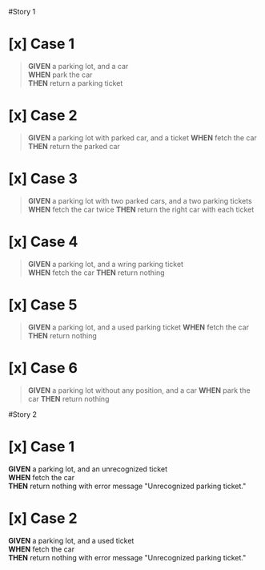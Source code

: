 #Story 1
# [x] Case 1  
>   **GIVEN** a parking lot, and a car  
    **WHEN** park the car  
    **THEN** return a parking ticket
# [x] Case 2
>   **GIVEN** a parking lot with parked car, and a ticket
    **WHEN** fetch the car
    **THEN** return the parked car
 # [x] Case 3
>   **GIVEN** a parking lot with two parked cars, and a two parking tickets  
    **WHEN** fetch the car twice
    **THEN** return the right car with each ticket
 # [x] Case 4
>   **GIVEN** a parking lot, and a wring parking ticket  
    **WHEN** fetch the car
    **THEN** return nothing
# [x] Case 5
>   **GIVEN** a parking lot, and a used parking ticket
    **WHEN** fetch the car
    **THEN** return nothing
# [x] Case 6
>   **GIVEN** a parking lot without any position, and a car
    **WHEN** park the car
    **THEN** return nothing

#Story 2
# [x] Case 1
   **GIVEN** a parking lot, and an unrecognized ticket  
    **WHEN** fetch the car  
    **THEN** return nothing with error message "Unrecognized parking ticket."

# [x] Case 2
  **GIVEN** a parking lot, and a used ticket  
  **WHEN** fetch the car  
  **THEN** return nothing with error message "Unrecognized parking ticket."
   
